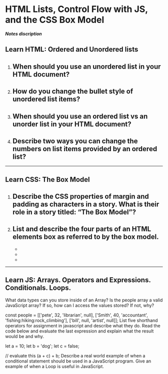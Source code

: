 # HTML Lists, Control Flow with JS, and the CSS Box Model

__*Notes discription*__

## Learn HTML: Ordered and Unordered lists  
1. When should you use an unordered list in your HTML document?
    -  

2. How do you change the bullet style of unordered list items?  
    -  

3. When should you use an ordered list vs an unorder list in your HTML document?  
    -  

4. Describe two ways you can change the numbers on list items provided by an ordered list?  
    -  

-----

## Learn CSS: The Box Model
1. Describe the CSS properties of margin and padding as characters in a story. What is their role in a story titled: “The Box Model”?  
    -  

2. List and describe the four parts of an HTML elements box as referred to by the box model.  
    - 
    -
    -
    -  

-----

## Learn JS: Arrays. Operators and Expressions. Conditionals. Loops.

What data types can you store inside of an Array?
Is the people array a valid JavaScript array? If so, how can I access the values stored? If not, why?

 const people = [['pete', 32, 'librarian', null], ['Smith', 40, 'accountant', 'fishing:hiking:rock_climbing'], ['bill', null, 'artist', null]];
List five shorthand operators for assignment in javascript and describe what they do.
Read the code below and evaluate the last expression and explain what the result would be and why.

 let a = 10;
 let b = 'dog';
 let c = false;

 // evaluate this
 (a + c) + b;
Describe a real world example of when a conditional statement should be used in a JavaScript program.
Give an example of when a Loop is useful in JavaScript.